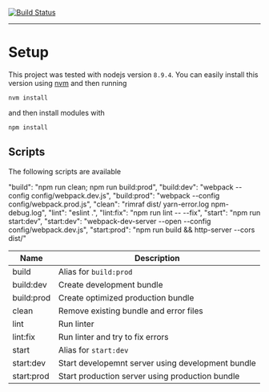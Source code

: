 [![Build Status](https://travis-ci.org/thomasthiebaud/react-kit.svg)](https://travis-ci.org/thomasthiebaud/react-kit)

---

# Setup

This project was tested with nodejs version `8.9.4`. You can easily install this version using [nvm](https://github.com/creationix/nvm) and then running

    nvm install

and then install modules with

    npm install

## Scripts

The following scripts are available

"build": "npm run clean; npm run build:prod",
    "build:dev": "webpack --config config/webpack.dev.js",
    "build:prod": "webpack --config config/webpack.prod.js",
    "clean": "rimraf dist/ yarn-error.log npm-debug.log",
    "lint": "eslint .",
    "lint:fix": "npm run lint -- --fix",
    "start": "npm run start:dev",
    "start:dev": "webpack-dev-server --open --config config/webpack.dev.js",
    "start:prod": "npm run build && http-server --cors dist/"

|Name         |Description                                                                                   |
|-------------|----------------------------------------------------------------------------------------------|
|build        | Alias for `build:prod`                                                                       |
|build:dev    | Create development bundle                                                                    |
|build:prod   | Create optimized production bundle                                                           |
|clean        | Remove existing bundle and error files                                                       |
|lint         | Run linter                                                                                   |
|lint:fix     | Run linter and try to fix errors                                                             |
|start        | Alias for `start:dev`                                                                        |
|start:dev    | Start developemnt server using development bundle                                            |
|start:prod   | Start production server using production bundle                                              |
